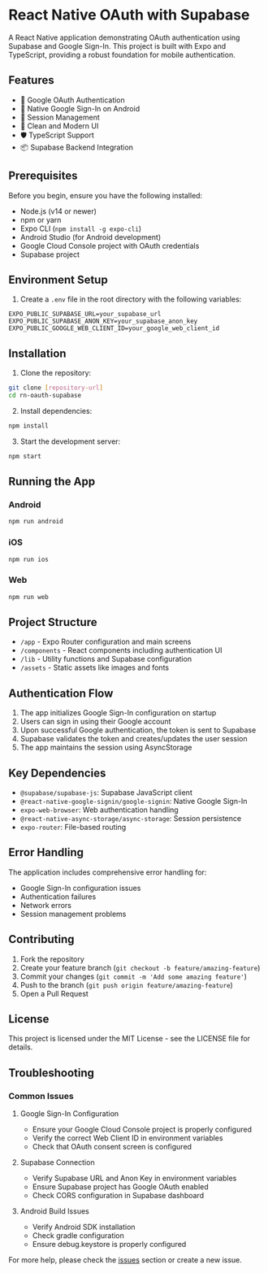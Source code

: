 # React Native OAuth with Supabase

A React Native application demonstrating OAuth authentication using Supabase and Google Sign-In. This project is built with Expo and TypeScript, providing a robust foundation for mobile authentication.

## Features

- 🔐 Google OAuth Authentication
- 📱 Native Google Sign-In on Android
- 🔄 Session Management
- 🎨 Clean and Modern UI
- 🛡️ TypeScript Support
- 📦 Supabase Backend Integration

## Prerequisites

Before you begin, ensure you have the following installed:
- Node.js (v14 or newer)
- npm or yarn
- Expo CLI (`npm install -g expo-cli`)
- Android Studio (for Android development)
- Google Cloud Console project with OAuth credentials
- Supabase project

## Environment Setup

1. Create a `.env` file in the root directory with the following variables:

```env
EXPO_PUBLIC_SUPABASE_URL=your_supabase_url
EXPO_PUBLIC_SUPABASE_ANON_KEY=your_supabase_anon_key
EXPO_PUBLIC_GOOGLE_WEB_CLIENT_ID=your_google_web_client_id
```

## Installation

1. Clone the repository:
```bash
git clone [repository-url]
cd rn-oauth-supabase
```

2. Install dependencies:
```bash
npm install
```

3. Start the development server:
```bash
npm start
```

## Running the App

### Android
```bash
npm run android
```

### iOS
```bash
npm run ios
```

### Web
```bash
npm run web
```

## Project Structure

- `/app` - Expo Router configuration and main screens
- `/components` - React components including authentication UI
- `/lib` - Utility functions and Supabase configuration
- `/assets` - Static assets like images and fonts

## Authentication Flow

1. The app initializes Google Sign-In configuration on startup
2. Users can sign in using their Google account
3. Upon successful Google authentication, the token is sent to Supabase
4. Supabase validates the token and creates/updates the user session
5. The app maintains the session using AsyncStorage

## Key Dependencies

- `@supabase/supabase-js`: Supabase JavaScript client
- `@react-native-google-signin/google-signin`: Native Google Sign-In
- `expo-web-browser`: Web authentication handling
- `@react-native-async-storage/async-storage`: Session persistence
- `expo-router`: File-based routing

## Error Handling

The application includes comprehensive error handling for:
- Google Sign-In configuration issues
- Authentication failures
- Network errors
- Session management problems

## Contributing

1. Fork the repository
2. Create your feature branch (`git checkout -b feature/amazing-feature`)
3. Commit your changes (`git commit -m 'Add some amazing feature'`)
4. Push to the branch (`git push origin feature/amazing-feature`)
5. Open a Pull Request

## License

This project is licensed under the MIT License - see the LICENSE file for details.

## Troubleshooting

### Common Issues

1. Google Sign-In Configuration
   - Ensure your Google Cloud Console project is properly configured
   - Verify the correct Web Client ID in environment variables
   - Check that OAuth consent screen is configured

2. Supabase Connection
   - Verify Supabase URL and Anon Key in environment variables
   - Ensure Supabase project has Google OAuth enabled
   - Check CORS configuration in Supabase dashboard

3. Android Build Issues
   - Verify Android SDK installation
   - Check gradle configuration
   - Ensure debug.keystore is properly configured

For more help, please check the [issues](https://github.com/eaaaarl/rn-oauth-supabase/issues) section or create a new issue.
